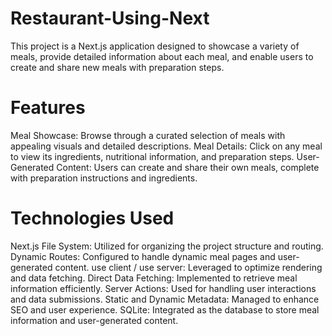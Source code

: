 # Restaurant-Using-Next
  This project is a Next.js application designed to showcase a variety of meals, provide detailed information about each meal, and enable users to create and share new meals with preparation steps.

# Features
  Meal Showcase: Browse through a curated selection of meals with appealing visuals and detailed descriptions.
  Meal Details: Click on any meal to view its ingredients, nutritional information, and preparation steps.
  User-Generated Content: Users can create and share their own meals, complete with preparation instructions and ingredients.

# Technologies Used
  Next.js File System: Utilized for organizing the project structure and routing.
  Dynamic Routes: Configured to handle dynamic meal pages and user-generated content.
  use client / use server: Leveraged to optimize rendering and data fetching.
  Direct Data Fetching: Implemented to retrieve meal information efficiently.
  Server Actions: Used for handling user interactions and data submissions.
  Static and Dynamic Metadata: Managed to enhance SEO and user experience.
  SQLite: Integrated as the database to store meal information and user-generated content.
